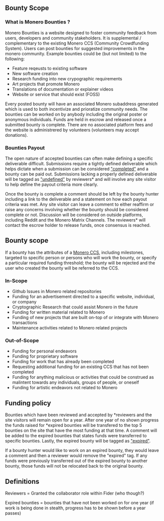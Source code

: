 ## Bounty Scope

### What is Monero Bounties ?
Monero Bounties is a website designed to foster community feedback from users, developers and community stakeholders. It is supplemental / complementary to the existing Monero CCS (Community Crowdfunding System). Users can post bounties for suggested improvements in the monero community. Example bounties could be (but not limited) to the following:

  * Feature reqeusts to existing software
  * New software creation 
  * Research funding into new crypographic requirements 
  * Art projects that promote Monero
  * Translations of documentation or explainer videos 
  * Website or service that should exist (FOSS)

Every posted bounty will have an associated Monero subaddress generated which is used to both incentivize and prioratize community needs. The bounties can be worked on by anybody including the original poster or anonymous individuals. Funds are held in escrow and released once a submitted bounty is complete. There are no associated platform fees and the website is administrered by volunteers (volunteers may accept donations).

### Bounties Payout 

The open nature of accepted bounties can often make defining a specific deliverable difficult. Submissions require a tightly defined deliverable which helps dictate when a submission can be considered ["completed"](https://bounties.monero.social/?view=completed) and a bounty can be paid out. Submissions lacking a properly defined deliverable will be tagged as ["undefined"](https://bounties.monero.social/?tags=undefined) by reviewers* and will involve any site visitor to help define the payout criteria more clearly. 

Once the bounty is complete a comment should be left by the bounty hunter including a link to the deliverable and a statement on how each payout criteria was met. Any site visitor can leave a comment to either reaffirm or raise any concerns involving whether the bounty should be considered complete or not. Discussion will be considered on outside platforms, including Reddit and the Monero Matrix Channels.
The reviewers* will contact the escrow holder to release funds, once consensus is reached.


## Bounty scope 

If a bounty has the attributes of a [Monero CCS](https://ccs.getmonero.org/how-to-ccs/), including milestones, targeted to specific person or persons who will work the bounty, or specify a particular required funding threshold; the bounty will be rejected and the user who created the bounty will be referred to the CCS.

### In-Scope
  * Github Issues in Monero related repositories
  * Funding for an advertisement directed to a specific website, individual, or company
  * Cryptographic Research that could assist Monero in the future
  * Funding for written material related to Monero
  * Funding of new projects that are built on-top of or integrate with Monero transactions
  * Maintenance activities related to Monero related projects


### Out-of-Scope 
  * Funding for personal endeavors
  * Funding for proprietary software
  * Funding for work that has already been completed
  * Requesting additional funding for an existing CCS that has not been completed
  * Funding for anything malicious or activities that could be construed as malintent towards any individuals, groups of people, or oneself
  * Funding for artistic endeavors not related to Monero



## Funding policy 

Bounties which have been reviewed and accepted by *reviewers and the site visitors will remain open for a year. After one year of no shown progress the funds raised for *expired bounties will be transfered to the top 5 bounties on the site that have the most funding at that time. A comment will be added to the expired bounties that states funds were transferred to specific bounties. Lastly, the expired bounty will be tagged as ["expired"](https://bounties.monero.social/?tags=expired).

If a bounty hunter would like to work on an expired bounty, they would leave a comment and then a reviewer would remove the "expired" tag. If any funds were previously transferred out of the expired bounty to another bounty, those funds will not be relocated back to the original bounty.



## Definitions
Reviewers = Granted the collaborator role within Fider (who though?)

Expired bounties = bounties that have not been worked on for one year (if work is being done in stealth, progress has to be shown before a year passes)

